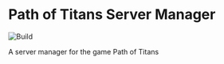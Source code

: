 # Path of Titans Server Manager
 
![Build](https://github.com/OCybress/Path-of-Titans-Server-Manager/actions/workflows/pylint.yml/badge.svg)

A server manager for the game Path of Titans
